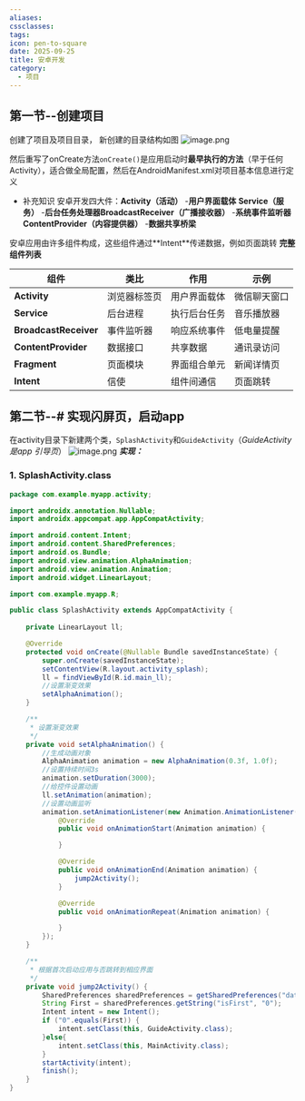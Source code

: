 ```yaml
---
aliases:
cssclasses:
tags:
icon: pen-to-square
date: 2025-09-25
title: 安卓开发
category:
  - 项目
---
```

## 第一节--创建项目
创建了项目及项目目录，
新创建的目录结构如图
![image.png](https://cdn.jsdelivr.net/gh/fakeppa/blog-img/20250925194905.png)

然后重写了onCreate方法`onCreate()`是应用启动时​**​最早执行的方法​**​（早于任何 Activity），适合做全局配置，然后在AndroidManifest.xml对项目基本信息进行定义

- 补充知识
安卓开发四大件：**Activity（活动）​**​ - ​**​用户界面载体​**
				**Service（服务）​**​ - ​**​后台任务处理器​**
				**​BroadcastReceiver（广播接收器）​**​ - ​**​系统事件监听器​**
				**ContentProvider（内容提供器）​**​ - ​**​数据共享桥梁​**

安卓应用由许多组件构成，这些组件通过​**​Intent​**传递数据，例如页面跳转
**完整组件列表**

| 组件                        | 类比     | 作用     | 示例     |
| ------------------------- | ------ | ------ | ------ |
| ​**​Activity​**​          | 浏览器标签页 | 用户界面载体 | 微信聊天窗口 |
| ​**​Service​**​           | 后台进程   | 执行后台任务 | 音乐播放器  |
| ​**​BroadcastReceiver​**​ | 事件监听器  | 响应系统事件 | 低电量提醒  |
| ​**​ContentProvider​**​   | 数据接口   | 共享数据   | 通讯录访问  |
| ​**​Fragment​**​          | 页面模块   | 界面组合单元 | 新闻详情页  |
| ​**​Intent​**​            | 信使     | 组件间通信  | 页面跳转   |
## 第二节--# 实现闪屏页，启动app
在activity目录下新建两个类，`SplashActivity`和`GuideActivity`（_GuideActivity是app 引导页_）
![image.png](https://cdn.jsdelivr.net/gh/fakeppa/blog-img/20250925195032.png)
***实现：***
### 1. SplashActivity.class
```java
package com.example.myapp.activity;

import androidx.annotation.Nullable;
import androidx.appcompat.app.AppCompatActivity;

import android.content.Intent;
import android.content.SharedPreferences;
import android.os.Bundle;
import android.view.animation.AlphaAnimation;
import android.view.animation.Animation;
import android.widget.LinearLayout;

import com.example.myapp.R;

public class SplashActivity extends AppCompatActivity {
    
    private LinearLayout ll;

    @Override
    protected void onCreate(@Nullable Bundle savedInstanceState) {
        super.onCreate(savedInstanceState);
        setContentView(R.layout.activity_splash);
        ll = findViewById(R.id.main_ll);
        //设置渐变效果
        setAlphaAnimation();
    }

    /**
     * 设置渐变效果
     */
    private void setAlphaAnimation() {
        //生成动画对象
        AlphaAnimation animation = new AlphaAnimation(0.3f, 1.0f);
        //设置持续时间3s
        animation.setDuration(3000);
        //给控件设置动画
        ll.setAnimation(animation);
        //设置动画监听
        animation.setAnimationListener(new Animation.AnimationListener() {
            @Override
            public void onAnimationStart(Animation animation) {

            }

            @Override
            public void onAnimationEnd(Animation animation) {
                jump2Activity();
            }

            @Override
            public void onAnimationRepeat(Animation animation) {

            }
        });
    }

    /**
     * 根据首次启动应用与否跳转到相应界面
     */
    private void jump2Activity() {
        SharedPreferences sharedPreferences = getSharedPreferences("data", MODE_PRIVATE);
        String First = sharedPreferences.getString("isFirst", "0");
        Intent intent = new Intent();
        if ("0".equals(First)) {
            intent.setClass(this, GuideActivity.class);
        }else{
            intent.setClass(this, MainActivity.class);
        }
        startActivity(intent);
        finish();
    }
}
```